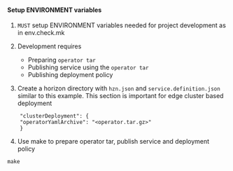 #### Setup ENVIRONMENT variables

1. `MUST` setup ENVIRONMENT variables needed for project development as in env.check.mk

2. Development requires 
   - Preparing `operator tar`
   - Publishing service using the `operator tar` 
   - Publishing deployment policy

3. Create a horizon directory with `hzn.json` and `service.definition.json` similar to this example. This section is important for edge cluster based deployment 
```
    "clusterDeployment": {
	"operatorYamlArchive": "<operator.tar.gz>"
    }
```

4. Use make to prepare operator tar, publish service and deployment policy

```
make
```
